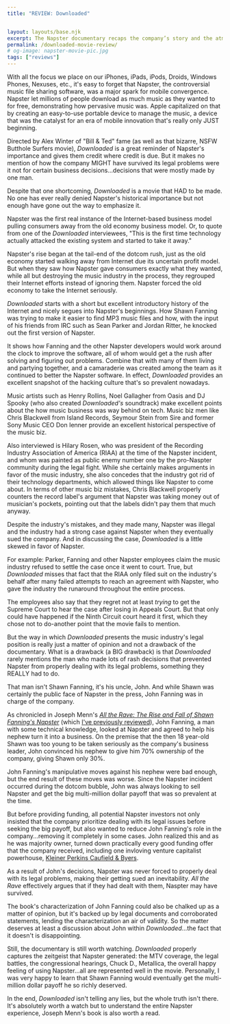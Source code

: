```yaml
---
title: "REVIEW: Downloaded"


layout: layouts/base.njk
excerpt: The Napster documentary recaps the company’s story and the atmosphere it created, but it doesn't tell the whole story.
permalink: /downloaded-movie-review/
# og-image: napster-movie-pic.jpg
tags: ["reviews"]
---
```

With all the focus we place on our iPhones, iPads, iPods, Droids, Windows Phones, Nexuses, etc., it's easy to forget that Napster, the controversial music file sharing software, was a major spark for mobile convergence. Napster let millions of people download as much music as they wanted to for free, demonstrating how pervasive music was.  Apple capitalized on that by creating an easy-to-use portable device to manage the music, a device that was the catalyst for an era of mobile innovation that's really only JUST beginning.

Directed by Alex Winter of "Bill & Ted" fame (as well as that bizarre, NSFW Butthole Surfers movie), *Downloaded* is a great reminder of Napster's importance and gives them credit where credit is due. But it makes no mention of how the company MIGHT have survived its legal problems were it not for certain business decisions...decisions that were mostly made by one man.

Despite that one shortcoming, *Downloaded* is a movie that HAD to be made. No one has ever really denied Napster's historical importance but not enough have gone out the way to emphasize it.

Napster was the first real instance of the Internet-based business model pulling consumers away from the old economy business model. Or, to quote from one of the *Downloaded* interviewees, "This is the first time technology actually attacked the existing system and started to take it away."

Napster's rise began at the tail-end of the dotcom rush, just as the old economy started walking away from Internet due its uncertain profit model. But when they saw how Napster gave consumers exactly what they wanted, while all but destroying the music industry in the process, they regrouped their Internet efforts instead of ignoring them. Napster forced the old economy to take the Internet seriously.

*Downloaded* starts with a short but excellent introductory history of the Internet and nicely segues into Napster's beginnings. How Shawn Fanning was trying to make it easier to find MP3 music files and how, with the input of his friends from IRC such as Sean Parker and Jordan Ritter, he knocked out the first version of Napster.

It shows how Fanning and the other Napster developers would work around the clock to improve the software, all of whom would get a the rush after solving and figuring out problems. Combine that with many of them living and partying together, and a camaraderie was created among the team as it continued to better the Napster software.  In effect, *Downloaded* provides an excellent snapshot of the hacking culture that's so prevalent nowadays.

Music artists such as Henry Rollins, Noel Gallagher from Oasis and DJ Spooky (who also created *Downloaded's* soundtrack) make excellent points about the how music business was way behind on tech. Music biz men like Chris Blackwell from Island Records, Seymour Stein from Sire and former Sony Music CEO Don Ienner provide an excellent historical perspective of the music biz.

Also interviewed is Hilary Rosen, who was president of the Recording Industry Association of America (RIAA) at the time of the Napster incident, and whom was painted as public enemy number one by the pro-Naspter community during the legal fight. While she certainly makes arguments in favor of the music industry, she also concedes that the industry got rid of their technology departments, which allowed things like Napster to come about. In terms of other music biz mistakes, Chris Blackwell properly counters the record label's argument that Napster was taking money out of musician's pockets, pointing out that the labels didn't pay them that much anyway.

Despite the industry's mistakes, and they made many, Napster was illegal and the industry had a strong case against Napster when they eventually sued the company. And in discussing the case, *Downloaded* is a little skewed in favor of Napster.

For example: Parker, Fanning and other Napster employees claim the music industry refused to settle the case once it went to court. True, but *Downloaded* misses that fact that the RIAA only filed suit on the industry's behalf after many failed attempts to reach an agreement with Napster, who gave the industry the runaround throughout the entire process.

The employees also say that they regret not at least *trying* to get the Supreme Court to hear the case after losing in Appeals Court. But that only could have happened if the Ninth Circuit court heard it first, which they chose not to do-another point that the movie fails to mention.

But the way in which *Downloaded* presents the music industry's legal position is really just a matter of opinion and not a drawback of the documentary. What is a drawback (a BIG drawback) is that *Downloaded* rarely mentions the man who made lots of rash decisions that prevented Napster from properly dealing with its legal problems, something they REALLY had to do.

That man isn't Shawn Fanning, it's his uncle, John. And while Shawn was certainly the public face of Napster in the press, John Fanning was in charge of the company.

As chronicled in Joseph Menn's [*All the Rave: The Rise and Fall of Shawn Fanning's Napster*](http://www.amazon.com/gp/product/0609610937/ref=as_li_qf_sp_asin_il_tl?ie=UTF8&camp=1789&creative=9325&creativeASIN=0609610937&linkCode=as2&tag=kaidez-20 "Buy 'All The Rave' at amazon.com") (which [I've previously reviewed](/books-dotcom-rush/ "Read kaidez's review of 'All the Rave'")), John Fanning, a man with some technical knowledge, looked at Napster and agreed to help his nephew turn it into a business. On the premise that the then 18 year-old Shawn was too young to be taken seriously as the company's business leader, John convinced his nephew to give him 70% ownership of the company, giving Shawn only 30%.

John Fanning's manipulative moves against his nephew were bad enough, but the end result of these moves was worse. Since the Napster incident occurred during the dotcom bubble, John was always looking to sell Napster and get the big multi-million dollar payoff that was so prevalent at the time.

But before providing funding, all potential Napster investors not only insisted that the company prioritize dealing with its legal issues before seeking the big payoff, but also wanted to reduce John Fanning's role in the company...removing it completely in some cases. John realized this and as he was majority owner, turned down practically every good funding offer that the company received, including one invloving venture capitalist powerhouse, [Kleiner Perkins Caufield & Byers](http://www.kpcb.com/ "Visit the Kleiner Perkins Caufield & Byers").

As a result of John's decisions, Napster was never forced to properly deal with its legal problems, making their getting sued an inevitability. *All the Rave* effectively argues that if they had dealt with them, Naspter may have survived.

The book's characterization of John Fanning could also be chalked up as a matter of opinion, but it's backed up by legal documents and corroborated statements, lending the characterization an air of validity. So the matter deserves at least a discussion about John within *Downloaded*...the fact that it doesn't is disappointing.

Still, the documentary is still worth watching. *Downloaded* properly captures the zeitgeist that Napster generated: the MTV coverage, the legal battles, the congressional hearings, Chuck D., Metallica, the overall happy feeling of using Napster...all are represented well in the movie. Personally, I was very happy to learn that Shawn Fanning would eventually get the multi-million dollar payoff he so richly deserved.

In the end, *Downloaded* isn't telling any lies, but the whole truth isn't there. It's absolutely worth a watch but to understand the entire Napster experience, Joseph Menn's book is also worth a read.
